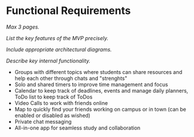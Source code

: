 # Functional Requirements

*Max 3 pages.*

*List the key features of the MVP precisely.*

*Include appropriate architectural diagrams.*

*Describe key internal functionality.*

- Groups with different topics where students can share resources and help each other through chats and "strenghts"
- Solo and shared timers to improve time management and focus
- Calendar to keep track of deadlines, events and manage daily planners, ToDo list to keep track of ToDos
- Video Calls to work with friends online 
- Map to quickly find your friends working on campus or in town (can be enabled or disabled as wished)
- Private chat messaging
- All-in-one app for seamless study and collaboration 
